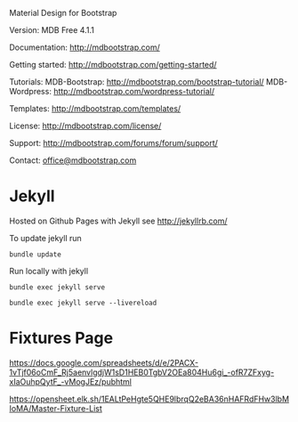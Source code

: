 Material Design for Bootstrap

Version: MDB Free 4.1.1

Documentation:
http://mdbootstrap.com/

Getting started:
http://mdbootstrap.com/getting-started/

Tutorials:
MDB-Bootstrap: http://mdbootstrap.com/bootstrap-tutorial/
MDB-Wordpress: http://mdbootstrap.com/wordpress-tutorial/

Templates:
http://mdbootstrap.com/templates/

License:
http://mdbootstrap.com/license/

Support:
http://mdbootstrap.com/forums/forum/support/

Contact:
office@mdbootstrap.com


# Jekyll

Hosted on Github Pages with Jekyll see http://jekyllrb.com/

To update jekyll run

`bundle update` 


Run locally with jekyll


`bundle exec jekyll serve`

`bundle exec jekyll serve --livereload`


# Fixtures Page

https://docs.google.com/spreadsheets/d/e/2PACX-1vTjf06oCmF_Rj5aenvlgdjW1sD1HEB0TgbV2OEa804Hu6gi_-ofR7ZFxyg-xIaOuhpQytF_-vMogJEz/pubhtml

https://opensheet.elk.sh/1EALtPeHgte5QHE9lbrqQ2eBA36nHAFRdFHw3lbMIoMA/Master-Fixture-List